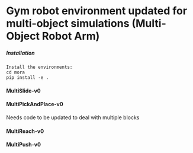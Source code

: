 # Gym robot environment updated for multi-object simulations (Multi-Object Robot Arm)


##### Installation

```
Install the environments:
cd mora
pip install -e .
```
#### MultiSlide-v0

#### MultiPickAndPlace-v0

Needs code to be updated to deal with multiple blocks

#### MultiReach-v0

#### MultiPush-v0
